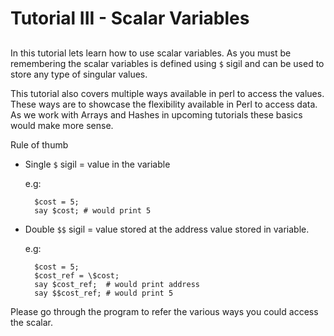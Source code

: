 # Tutorial III - Scalar Variables
##


In this tutorial lets learn how to use scalar variables. As you must be remembering the scalar
variables is defined using `$` sigil and can be used to store any type of singular values.

This tutorial also covers multiple ways available in perl to access the values. These ways are to showcase the flexibility
available in Perl to access data. As we work with Arrays and Hashes in upcoming tutorials these basics would make more sense.

Rule of thumb

- Single `$` sigil = value in the variable

   e.g: 
   
        $cost = 5; 
        say $cost; # would print 5

- Double `$$` sigil = value stored at the address value stored in variable.

   e.g: 
   
        
        $cost = 5;
        $cost_ref = \$cost;
        say $cost_ref;  # would print address        
        say $$cost_ref; # would print 5
        
Please go through the program to refer the various ways you could access the scalar.
